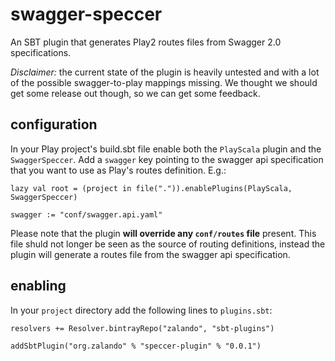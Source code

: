 # swagger-speccer

An SBT plugin that generates Play2 routes files from Swagger 2.0 specifications.

*Disclaimer:* the current state of the plugin is heavily untested and with a lot of the possible swagger-to-play mappings missing.  We thought we should get some release out though, so we can get some feedback.

## configuration

In your Play project's build.sbt file enable both the `PlayScala` plugin and the `SwaggerSpeccer`.  Add a `swagger` key pointing to the swagger api specification that you want to use as Play's routes definition. E.g.:
 
```
lazy val root = (project in file(".")).enablePlugins(PlayScala, SwaggerSpeccer)

swagger := "conf/swagger.api.yaml"
```

Please note that the plugin **will override any `conf/routes` file** present.  This file shuld not longer be seen as the source of routing definitions, instead the plugin will generate a routes file from the swagger api specification.

## enabling

In your `project` directory add the following lines to `plugins.sbt`:

```
resolvers += Resolver.bintrayRepo("zalando", "sbt-plugins")

addSbtPlugin("org.zalando" % "speccer-plugin" % "0.0.1")
```




